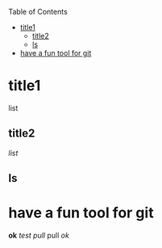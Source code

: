 Table of Contents
- [title1](#title1)
  - [title2](#title2)
  - [ls](#ls)
- [have a fun tool for git](#have-a-fun-tool-for-git)

# title1
list
## title2
_list_
## ls

# have a fun tool for git
**ok**
_test pull_
pull _ok_
